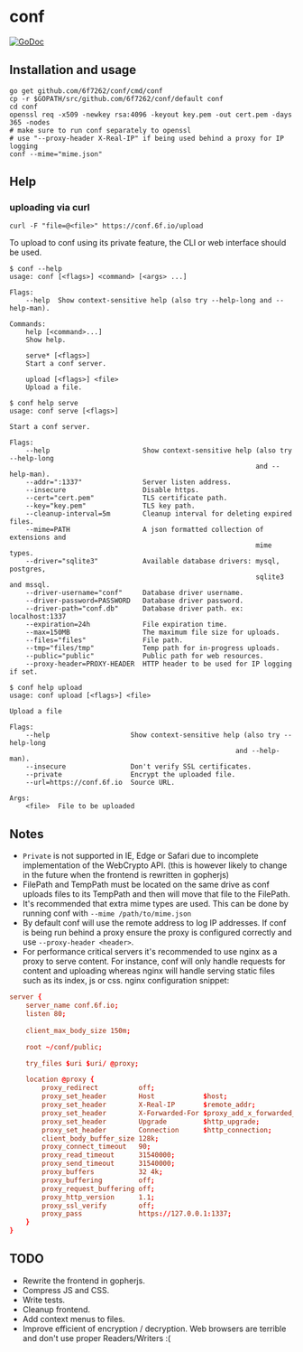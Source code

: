# conf
[![GoDoc](https://godoc.org/github.com/6f7262/conf?status.svg)](https://godoc.org/github.com/6f7262/conf)

## Installation and usage
```
go get github.com/6f7262/conf/cmd/conf
cp -r $GOPATH/src/github.com/6f7262/conf/default conf
cd conf
openssl req -x509 -newkey rsa:4096 -keyout key.pem -out cert.pem -days 365 -nodes
# make sure to run conf separately to openssl
# use "--proxy-header X-Real-IP" if being used behind a proxy for IP logging
conf --mime="mime.json"
```

## Help
### uploading via curl
```
curl -F "file=@<file>" https://conf.6f.io/upload
```
To upload to conf using its private feature, the CLI or web interface should be used.
```
$ conf --help
usage: conf [<flags>] <command> [<args> ...]

Flags:
	--help  Show context-sensitive help (also try --help-long and --help-man).

Commands:
	help [<command>...]
	Show help.

	serve* [<flags>]
	Start a conf server.

	upload [<flags>] <file>
	Upload a file.
```
```
$ conf help serve
usage: conf serve [<flags>]

Start a conf server.

Flags:
	--help                       Show context-sensitive help (also try --help-long
															 and --help-man).
	--addr=":1337"               Server listen address.
	--insecure                   Disable https.
	--cert="cert.pem"            TLS certificate path.
	--key="key.pem"              TLS key path.
	--cleanup-interval=5m        Cleanup interval for deleting expired files.
	--mime=PATH                  A json formatted collection of extensions and
															 mime types.
	--driver="sqlite3"           Available database drivers: mysql, postgres,
															 sqlite3 and mssql.
	--driver-username="conf"     Database driver username.
	--driver-password=PASSWORD   Database driver password.
	--driver-path="conf.db"      Database driver path. ex: localhost:1337
	--expiration=24h             File expiration time.
	--max=150MB                  The maximum file size for uploads.
	--files="files"              File path.
	--tmp="files/tmp"            Temp path for in-progress uploads.
	--public="public"            Public path for web resources.
	--proxy-header=PROXY-HEADER  HTTP header to be used for IP logging if set.

```
```
$ conf help upload
usage: conf upload [<flags>] <file>

Upload a file

Flags:
	--help                    Show context-sensitive help (also try --help-long
														and --help-man).
	--insecure                Don't verify SSL certificates.
	--private                 Encrypt the uploaded file.
	--url=https://conf.6f.io  Source URL.

Args:
	<file>  File to be uploaded
```

## Notes
* `Private` is not supported in IE, Edge or Safari due to incomplete implementation of the WebCrypto API. (this is however likely to change in the future when the frontend is rewritten in gopherjs)
* FilePath and TempPath must be located on the same drive as conf uploads files to its TempPath and then will move that file to the FilePath.
* It's recommended that extra mime types are used. This can be done by running conf with `--mime /path/to/mime.json`
* By default conf will use the remote address to log IP addresses. If conf is being run behind a proxy ensure the proxy is configured correctly and use `--proxy-header <header>`.
* For performance critical servers it's recommended to use nginx as a proxy to serve content. For instance, conf will only handle requests for content and uploading whereas nginx will handle serving static files such as its index, js or css. nginx configuration snippet:
```conf
server {
	server_name conf.6f.io;
	listen 80;
	
	client_max_body_size 150m;

	root ~/conf/public;

	try_files $uri $uri/ @proxy;

	location @proxy {
		proxy_redirect          off;
		proxy_set_header        Host            $host;
		proxy_set_header        X-Real-IP       $remote_addr;
		proxy_set_header        X-Forwarded-For $proxy_add_x_forwarded_for;
		proxy_set_header        Upgrade         $http_upgrade;
		proxy_set_header        Connection      $http_connection;
		client_body_buffer_size 128k;
		proxy_connect_timeout   90;
		proxy_read_timeout      31540000;
		proxy_send_timeout      31540000;
		proxy_buffers           32 4k;
		proxy_buffering         off;
		proxy_request_buffering off;
		proxy_http_version      1.1;
		proxy_ssl_verify        off;
		proxy_pass              https://127.0.0.1:1337;
	}
}
```

## TODO
* Rewrite the frontend in gopherjs.
* Compress JS and CSS.
* Write tests.
* Cleanup frontend.
* Add context menus to files.
* Improve efficient of encryption / decryption. Web browsers are terrible and don't use proper Readers/Writers :(